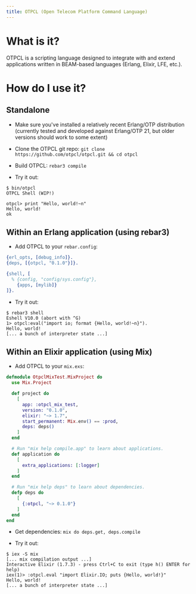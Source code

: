 ```yaml
---
title: OTPCL (Open Telecom Platform Command Language)
---
```

# What is it?

OTPCL is a scripting language designed to integrate with and extend applications written in BEAM-based languages (Erlang, Elixir, LFE, etc.).

# How do I use it?

## Standalone

* Make sure you've installed a relatively recent Erlang/OTP distribution (currently tested and developed against Erlang/OTP 21, but older versions should work to some extent)

* Clone the OTPCL git repo: `git clone https://github.com/otpcl/otpcl.git && cd otpcl`

* Build OTPCL: `rebar3 compile`

* Try it out:

```
$ bin/otpcl
OTPCL Shell (WIP!)

otpcl> print "Hello, world!~n"
Hello, world!
ok
```

## Within an Erlang application (using rebar3)

* Add OTPCL to your `rebar.config`:

```erlang
{erl_opts, [debug_info]}.
{deps, [{otpcl, "0.1.0"}]}.

{shell, [
  % {config, "config/sys.config"},
    {apps, [mylib]}
]}.
```

* Try it out:

```
$ rebar3 shell
Eshell V10.0 (abort with ^G)
1> otpcl:eval("import io; format {Hello, world!~n}").
Hello, world!
[... a bunch of interpreter state ...]
```

## Within an Elixir application (using Mix)

* Add OTPCL to your `mix.exs`:

```elixir
defmodule OtpclMixTest.MixProject do
  use Mix.Project

  def project do
    [
      app: :otpcl_mix_test,
      version: "0.1.0",
      elixir: "~> 1.7",
      start_permanent: Mix.env() == :prod,
      deps: deps()
    ]
  end

  # Run "mix help compile.app" to learn about applications.
  def application do
    [
      extra_applications: [:logger]
    ]
  end

  # Run "mix help deps" to learn about dependencies.
  defp deps do
    [
      {:otpcl, "~> 0.1.0"}
    ]
  end
end
```

* Get dependencies: `mix do deps.get, deps.compile`

* Try it out:

```
$ iex -S mix
[... mix compilation output ...]
Interactive Elixir (1.7.3) - press Ctrl+C to exit (type h() ENTER for help)
iex(1)> :otpcl.eval "import Elixir.IO; puts {Hello, world!}"
Hello, world!
[... a bunch of interpreter state ...]
```
